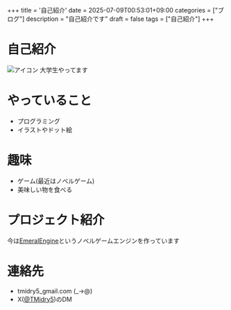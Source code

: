 +++
title = '自己紹介'
date = 2025-07-09T00:53:01+09:00
categories = ["ブログ"]
description = "自己紹介です"
draft = false
tags = ["自己紹介"]
+++

# 自己紹介
![アイコン](/img/icon.png "アイコン")
大学生やってます

# やっていること
- プログラミング
- イラストやドット絵

# 趣味
- ゲーム(最近はノベルゲーム)
- 美味しい物を食べる

# プロジェクト紹介
今は[EmeralEngine](https://github.com/Emeral-Engine/EmeralEngine)というノベルゲームエンジンを作っています

# 連絡先
- tmidry5_gmail.com (_→@)
- X([@TMidry5](https://x.com/TMidry5))のDM
